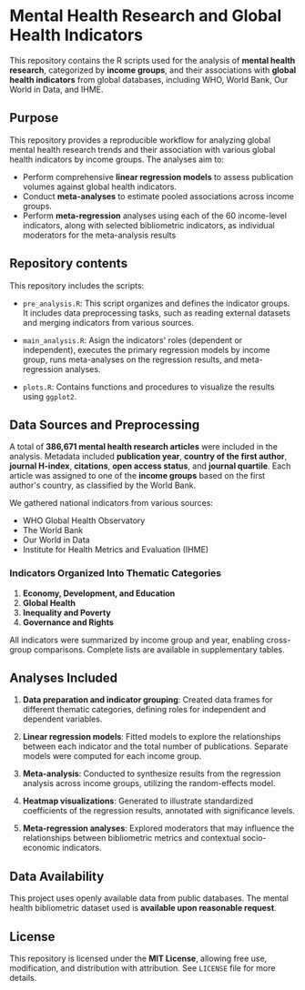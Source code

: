 # Mental Health Research and Global Health Indicators
This repository contains the R scripts used for the analysis of **mental health research**, categorized by **income groups**, and their associations with **global health indicators** from global databases, including WHO, World Bank, Our World in Data, and IHME.

## Purpose
This repository provides a reproducible workflow for analyzing global mental health research trends and their association with various global health indicators by income groups. The analyses aim to:
- Perform comprehensive **linear regression models** to assess publication volumes against global health indicators.
- Conduct **meta-analyses** to estimate pooled associations across income groups.
- Perform **meta-regression** analyses using each of the 60 income-level indicators, along with selected bibliometric indicators, as individual moderators for the meta-analysis results


## Repository contents
This repository includes the scripts:
- `pre_analysis.R`: This script organizes and defines the indicator groups. It includes data preprocessing tasks, such as reading external datasets and merging indicators from various sources.
  
- `main_analysis.R`: Asign the indicators' roles (dependent or independent), executes the primary regression models by income group, runs meta-analyses on the regression results, and meta-regression analyses.

- `plots.R`: Contains functions and procedures to visualize the results using `ggplot2`.

## Data Sources and Preprocessing
A total of **386,671 mental health research articles** were included in the analysis. Metadata included **publication year**, **country of the first author**, **journal H-index**, **citations**, **open access status**, and **journal quartile**. Each article was assigned to one of the **income groups** based on the first author's country, as classified by the World Bank.

We gathered national indicators from various sources:
- WHO Global Health Observatory
- The World Bank
- Our World in Data
- Institute for Health Metrics and Evaluation (IHME)

### Indicators Organized Into Thematic Categories
1. **Economy, Development, and Education**  
2. **Global Health**  
3. **Inequality and Poverty**  
4. **Governance and Rights**

All indicators were summarized by income group and year, enabling cross-group comparisons. Complete lists are available in supplementary tables.

## Analyses Included
1. **Data preparation and indicator grouping**: Created data frames for different thematic categories, defining roles for independent and dependent variables.
  
2. **Linear regression models**: Fitted models to explore the relationships between each indicator and the total number of publications. Separate models were computed for each income group.
  
3. **Meta-analysis**: Conducted to synthesize results from the regression analysis across income groups, utilizing the random-effects model.
  
4. **Heatmap visualizations**: Generated to illustrate standardized coefficients of the regression results, annotated with significance levels.

5. **Meta-regression analyses**: Explored moderators that may influence the relationships between bibliometric metrics and contextual socio-economic indicators.

## Data Availability
This project uses openly available data from public databases. The mental health bibliometric dataset used is **available upon reasonable request**.
  
## License
This repository is licensed under the **MIT License**, allowing free use, modification, and distribution with attribution. See `LICENSE` file for more details.
